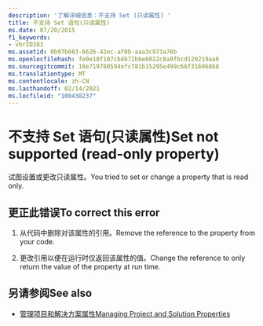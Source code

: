 ```yaml
---
description: '了解详细信息：不支持 Set (只读属性) '
title: 不支持 Set 语句(只读属性)
ms.date: 07/20/2015
f1_keywords:
- vbrID383
ms.assetid: 0b97b683-6626-42ec-af0b-aaa3c973a76b
ms.openlocfilehash: fe0e10f107cb4b72bbe6022c8a9fbcd120219aa6
ms.sourcegitcommit: 10e719780594efc781b15295e499c66f316068b8
ms.translationtype: MT
ms.contentlocale: zh-CN
ms.lasthandoff: 02/14/2021
ms.locfileid: "100438237"
---
```

# <a name="set-not-supported-read-only-property"></a><span data-ttu-id="4b8e3-103">不支持 Set 语句(只读属性)</span><span class="sxs-lookup"><span data-stu-id="4b8e3-103">Set not supported (read-only property)</span></span>

<span data-ttu-id="4b8e3-104">试图设置或更改只读属性。</span><span class="sxs-lookup"><span data-stu-id="4b8e3-104">You tried to set or change a property that is read only.</span></span>  
  
## <a name="to-correct-this-error"></a><span data-ttu-id="4b8e3-105">更正此错误</span><span class="sxs-lookup"><span data-stu-id="4b8e3-105">To correct this error</span></span>  
  
1. <span data-ttu-id="4b8e3-106">从代码中删除对该属性的引用。</span><span class="sxs-lookup"><span data-stu-id="4b8e3-106">Remove the reference to the property from your code.</span></span>  
  
2. <span data-ttu-id="4b8e3-107">更改引用以便在运行时仅返回该属性的值。</span><span class="sxs-lookup"><span data-stu-id="4b8e3-107">Change the reference to only return the value of the property at run time.</span></span>  
  
## <a name="see-also"></a><span data-ttu-id="4b8e3-108">另请参阅</span><span class="sxs-lookup"><span data-stu-id="4b8e3-108">See also</span></span>

- [<span data-ttu-id="4b8e3-109">管理项目和解决方案属性</span><span class="sxs-lookup"><span data-stu-id="4b8e3-109">Managing Project and Solution Properties</span></span>](/visualstudio/ide/managing-project-and-solution-properties)

